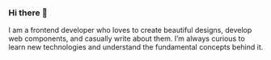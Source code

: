 ### Hi there 👋
I am a frontend developer who loves to create beautiful designs, develop web components, and casually write about them. I’m always curious to learn  new technologies and understand the fundamental concepts behind it.
